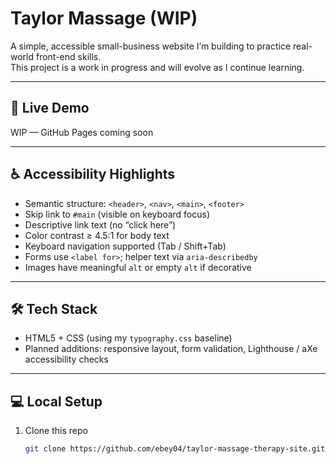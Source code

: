 # Taylor Massage (WIP)

A simple, accessible small-business website I’m building to practice real-world front-end skills.  
This project is a work in progress and will evolve as I continue learning.

---

## 🚀 Live Demo
WIP — GitHub Pages coming soon

---

## ♿ Accessibility Highlights
- Semantic structure: `<header>`, `<nav>`, `<main>`, `<footer>`
- Skip link to `#main` (visible on keyboard focus)
- Descriptive link text (no “click here”)
- Color contrast ≥ 4.5:1 for body text
- Keyboard navigation supported (Tab / Shift+Tab)
- Forms use `<label for>`; helper text via `aria-describedby`
- Images have meaningful `alt` or empty `alt` if decorative

---

## 🛠 Tech Stack
- HTML5 + CSS (using my `typography.css` baseline)
- Planned additions: responsive layout, form validation, Lighthouse / aXe accessibility checks

---

## 💻 Local Setup
1. Clone this repo  
   ```bash
   git clone https://github.com/ebey04/taylor-massage-therapy-site.git
